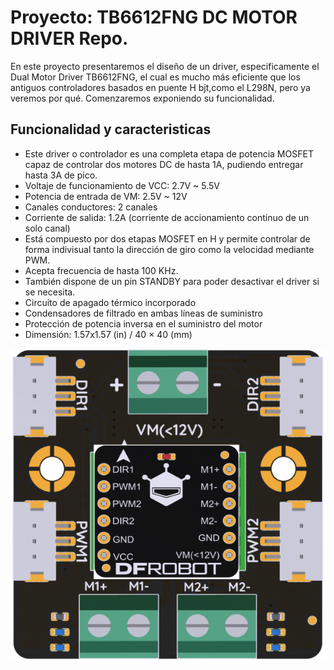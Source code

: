 # Proyecto:  TB6612FNG DC MOTOR DRIVER Repo.

En este proyecto presentaremos el diseño de un driver, especificamente el Dual Motor Driver TB6612FNG, el cual es mucho más eficiente que los antiguos controladores basados en puente H bjt,como el L298N, pero ya veremos por qué.
Comenzaremos exponiendo su funcionalidad.

## Funcionalidad y caracteristicas
- Este driver o controlador es una completa etapa de potencia MOSFET capaz de controlar dos motores DC de hasta 1A, pudiendo entregar hasta 3A de pico. 
- Voltaje de funcionamiento de VCC: 2.7V ~ 5.5V
- Potencia de entrada de VM: 2.5V ~ 12V
- Canales conductores: 2 canales
- Corriente de salida: 1.2A (corriente de accionamiento continuo de un solo canal)
- Está compuesto por dos etapas MOSFET en H y permite controlar de forma indivisual tanto la dirección de giro como la velocidad mediante PWM. 
- Acepta frecuencia de hasta 100 KHz.
- También dispone de un pin STANDBY para poder desactivar el driver si se necesita.
- Circuito de apagado térmico incorporado
- Condensadores de filtrado en ambas líneas de suministro
- Protección de potencia inversa en el suministro del motor
- Dimensión: 1.57x1.57 (in) / 40 × 40 (mm)

![](https://raw.githubusercontent.com/DFRobot/DFRobotMediaWikiImage/master/Image/_DRI0044-A_Dual_Motor_Driver_TB6612.png)
